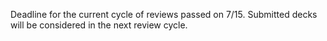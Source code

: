 Deadline for the current cycle of reviews passed on 7/15. Submitted decks will be considered in the next review cycle.